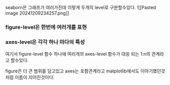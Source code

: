 seaborn은 그래프가 여러가진데 이렇게 두개의 level로 구분할수있다.
![[Pasted image 20241209234257.png]]
### figure-level은 한번에 여러개를 표현

### axes-level은 각각 하나 마다의 특성

여기서 figure-level 함수 하나에 여러개의 axes-level 함수가 대응 되는 1:n의 관계라고 할수있다.

figure은 더 큰 범위를 담고있고 axes는 포함관계라고 matplotlib에서도 이야기했던것처럼 이름이 지어진것이다.
